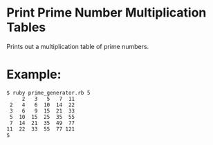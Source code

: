 # Print Prime Number Multiplication Tables

Prints out a multiplication table of prime numbers.

# Example:

    $ ruby prime_generator.rb 5
         2   3   5   7  11
     2   4   6  10  14  22
     3   6   9  15  21  33
     5  10  15  25  35  55
     7  14  21  35  49  77
    11  22  33  55  77 121
    $



